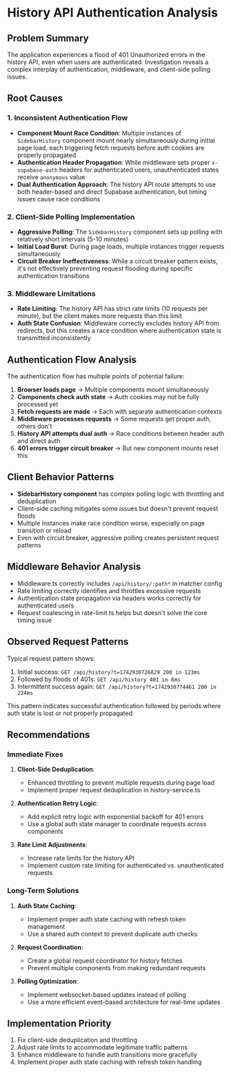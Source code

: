# History API Authentication Analysis

## Problem Summary

The application experiences a flood of 401 Unauthorized errors in the history API, even when users are authenticated. Investigation reveals a complex interplay of authentication, middleware, and client-side polling issues.

## Root Causes

### 1. Inconsistent Authentication Flow

- **Component Mount Race Condition**: Multiple instances of `SidebarHistory` component mount nearly simultaneously during initial page load, each triggering fetch requests before auth cookies are properly propagated
- **Authentication Header Propagation**: While middleware sets proper `x-supabase-auth` headers for authenticated users, unauthenticated states receive `anonymous` value
- **Dual Authentication Approach**: The history API route attempts to use both header-based and direct Supabase authentication, but timing issues cause race conditions

### 2. Client-Side Polling Implementation

- **Aggressive Polling**: The `SidebarHistory` component sets up polling with relatively short intervals (5-10 minutes)
- **Initial Load Burst**: During page loads, multiple instances trigger requests simultaneously
- **Circuit Breaker Ineffectiveness**: While a circuit breaker pattern exists, it's not effectively preventing request flooding during specific authentication transitions

### 3. Middleware Limitations

- **Rate Limiting**: The history API has strict rate limits (10 requests per minute), but the client makes more requests than this limit
- **Auth State Confusion**: Middleware correctly excludes history API from redirects, but this creates a race condition where authentication state is transmitted inconsistently

## Authentication Flow Analysis

The authentication flow has multiple points of potential failure:

1. **Browser loads page** → Multiple components mount simultaneously
2. **Components check auth state** → Auth cookies may not be fully processed yet
3. **Fetch requests are made** → Each with separate authentication contexts
4. **Middleware processes requests** → Some requests get proper auth, others don't
5. **History API attempts dual auth** → Race conditions between header auth and direct auth
6. **401 errors trigger circuit breaker** → But new component mounts reset this

## Client Behavior Patterns

- **SidebarHistory component** has complex polling logic with throttling and deduplication
- Client-side caching mitigates some issues but doesn't prevent request floods
- Multiple instances make race condition worse, especially on page transition or reload
- Even with circuit breaker, aggressive polling creates persistent request patterns

## Middleware Behavior Analysis

- Middleware.ts correctly includes `/api/history/:path*` in matcher config
- Rate limiting correctly identifies and throttles excessive requests
- Authentication state propagation via headers works correctly for authenticated users
- Request coalescing in rate-limit.ts helps but doesn't solve the core timing issue

## Observed Request Patterns

Typical request pattern shows:
1. Initial success: `GET /api/history?t=1742930726829 200 in 123ms`
2. Followed by floods of 401s: `GET /api/history 401 in 6ms`
3. Intermittent success again: `GET /api/history?t=1742930774461 200 in 224ms`

This pattern indicates successful authentication followed by periods where auth state is lost or not properly propagated.

## Recommendations

### Immediate Fixes

1. **Client-Side Deduplication**:
   - Enhanced throttling to prevent multiple requests during page load
   - Implement proper request deduplication in history-service.ts

2. **Authentication Retry Logic**:
   - Add explicit retry logic with exponential backoff for 401 errors
   - Use a global auth state manager to coordinate requests across components

3. **Rate Limit Adjustments**:
   - Increase rate limits for the history API
   - Implement custom rate limiting for authenticated vs. unauthenticated requests

### Long-Term Solutions

1. **Auth State Caching**:
   - Implement proper auth state caching with refresh token management
   - Use a shared auth context to prevent duplicate auth checks

2. **Request Coordination**:
   - Create a global request coordinator for history fetches
   - Prevent multiple components from making redundant requests

3. **Polling Optimization**:
   - Implement websocket-based updates instead of polling
   - Use a more efficient event-based architecture for real-time updates

## Implementation Priority

1. Fix client-side deduplication and throttling
2. Adjust rate limits to accommodate legitimate traffic patterns
3. Enhance middleware to handle auth transitions more gracefully
4. Implement proper auth state caching with refresh token handling